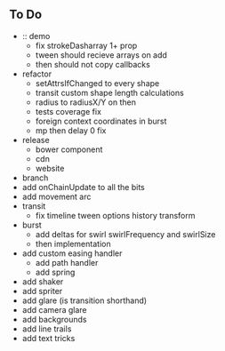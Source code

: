 ## To Do

- :: demo
  - fix strokeDasharray 1+ prop
  - tween should recieve arrays on add
  - then should not copy callbacks
- refactor
  - setAttrsIfChanged to every shape
  - transit custom shape length calculations
  - radius to radiusX/Y on then
  - tests coverage fix
  - foreign context coordinates in burst
  - mp then delay 0 fix
- release
  - bower component
  - cdn
  - website
- branch
- add onChainUpdate to all the bits
- add movement arc
- transit
  - fix timeline tween options history transform
- burst
  - add deltas for swirl swirlFrequency and swirlSize
  - then implementation
- add custom easing handler
  - add path handler
  - add spring
- add shaker
- add spriter
- add glare (is transition shorthand)
- add camera glare
- add backgrounds
- add line trails
- add text tricks